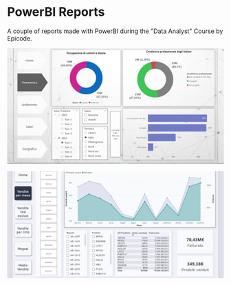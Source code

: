 # PowerBI Reports

A couple of reports made with PowerBI during the "Data Analyst" Course by Epicode.

![Alt text](./Preview%20Report%20Jobs.png)


![Alt text](./Preview%20Report%20Sales.png)
